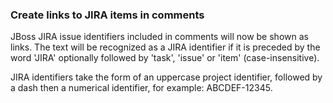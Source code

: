 ### Create links to JIRA items in comments

JBoss JIRA issue identifiers included in comments will now be shown as links.
The text will be recognized as a JIRA identifier if it is preceded by the word
'JIRA' optionally followed by 'task', 'issue' or 'item' (case-insensitive).

JIRA identifiers take the form of an uppercase project identifier, followed
by a dash then a numerical identifier, for example: ABCDEF-12345.
